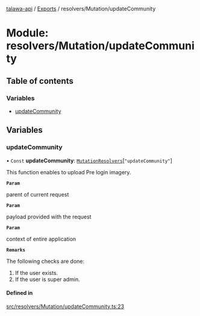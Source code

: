[talawa-api](../README.md) / [Exports](../modules.md) / resolvers/Mutation/updateCommunity

# Module: resolvers/Mutation/updateCommunity

## Table of contents

### Variables

- [updateCommunity](resolvers_Mutation_updateCommunity.md#updatecommunity)

## Variables

### updateCommunity

• `Const` **updateCommunity**: [`MutationResolvers`](types_generatedGraphQLTypes.md#mutationresolvers)[``"updateCommunity"``]

This function enables to upload Pre login imagery.

**`Param`**

parent of current request

**`Param`**

payload provided with the request

**`Param`**

context of entire application

**`Remarks`**

The following checks are done:
1. If the user exists.
2. If the user is super admin.

#### Defined in

[src/resolvers/Mutation/updateCommunity.ts:23](https://github.com/PalisadoesFoundation/talawa-api/blob/e5f7a9d/src/resolvers/Mutation/updateCommunity.ts#L23)
